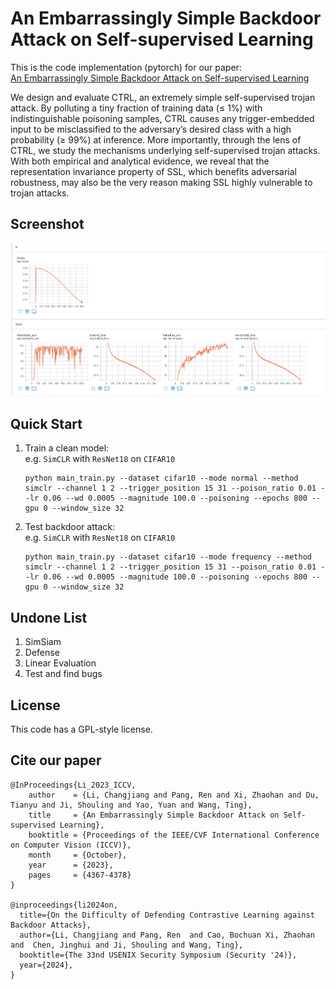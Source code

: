 # An Embarrassingly Simple Backdoor Attack on Self-supervised Learning

This is the code implementation (pytorch) for our paper:  
[An Embarrassingly Simple Backdoor Attack on Self-supervised Learning
](https://arxiv.org/abs/2210.07346)

We design and evaluate CTRL, an extremely simple self-supervised trojan attack. By polluting
a tiny fraction of training data (≤ 1%) with indistinguishable
poisoning samples, CTRL causes any trigger-embedded input
to be misclassified to the adversary’s desired class with a high
probability (≥ 99%) at inference. More importantly, through
the lens of CTRL, we study the mechanisms underlying self-supervised trojan attacks. With both empirical and analytical
evidence, we reveal that the representation invariance property
of SSL, which benefits adversarial robustness, may also be the
very reason making SSL highly vulnerable to trojan attacks.

## Screenshot

![screenshot](https://github.com/CCCjiang/CTRL/blob/master/imgs/training.jpg)

## Quick Start

1. Train a clean model:  
   e.g. `SimCLR` with `ResNet18` on `CIFAR10`

   ```python3
   python main_train.py --dataset cifar10 --mode normal --method simclr --channel 1 2 --trigger_position 15 31 --poison_ratio 0.01 --lr 0.06 --wd 0.0005 --magnitude 100.0 --poisoning --epochs 800 --gpu 0 --window_size 32
   ```

2. Test backdoor attack:  
   e.g. `SimCLR` with `ResNet18` on `CIFAR10`
   ```python3
   python main_train.py --dataset cifar10 --mode frequency --method simclr --channel 1 2 --trigger_position 15 31 --poison_ratio 0.01 --lr 0.06 --wd 0.0005 --magnitude 100.0 --poisoning --epochs 800 --gpu 0 --window_size 32
   ```

## Undone List

1. SimSiam
2. Defense
3. Linear Evaluation
4. Test and find bugs

## License

This code has a GPL-style license.

## Cite our paper

```
@InProceedings{Li_2023_ICCV,
    author    = {Li, Changjiang and Pang, Ren and Xi, Zhaohan and Du, Tianyu and Ji, Shouling and Yao, Yuan and Wang, Ting},
    title     = {An Embarrassingly Simple Backdoor Attack on Self-supervised Learning},
    booktitle = {Proceedings of the IEEE/CVF International Conference on Computer Vision (ICCV)},
    month     = {October},
    year      = {2023},
    pages     = {4367-4378}
}

@inproceedings{li2024on,
  title={On the Difficulty of Defending Contrastive Learning against Backdoor Attacks},
  author={Li, Changjiang and Pang, Ren  and Cao, Bochuan Xi, Zhaohan and  Chen, Jinghui and Ji, Shouling and Wang, Ting},
  booktitle={The 33nd USENIX Security Symposium (Security '24)},
  year={2024},
}


```
